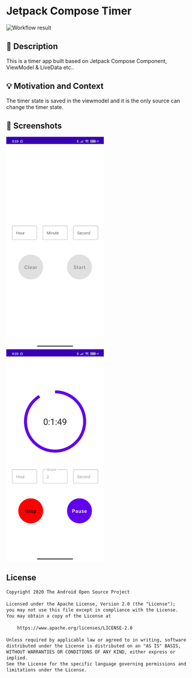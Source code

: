 # Jetpack Compose Timer

<!--- Replace <OWNER> with your Github Username and <REPOSITORY> with the name of your repository. -->
<!--- You can find both of these in the url bar when you open your repository in github. -->
![Workflow result](https://github.com/NeoLuk/jetpack-compose-timer/workflows/Check/badge.svg)


## :scroll: Description
<!--- Describe your app in one or two sentences -->
This is a timer app built based on Jetpack Compose Component, ViewModel & LiveData etc..


## :bulb: Motivation and Context
<!--- Optionally point readers to interesting parts of your submission. -->
<!--- What are you especially proud of? -->
The timer state is saved in the viewmodel and it is the only source can change the timer state.


## :camera_flash: Screenshots
<!-- You can add more screenshots here if you like -->
<img src="/results/screenshot_1.jpg" width="260">&emsp;<img src="/results/screenshot_2.jpg" width="260">

## License
```
Copyright 2020 The Android Open Source Project

Licensed under the Apache License, Version 2.0 (the "License");
you may not use this file except in compliance with the License.
You may obtain a copy of the License at

    https://www.apache.org/licenses/LICENSE-2.0

Unless required by applicable law or agreed to in writing, software
distributed under the License is distributed on an "AS IS" BASIS,
WITHOUT WARRANTIES OR CONDITIONS OF ANY KIND, either express or implied.
See the License for the specific language governing permissions and
limitations under the License.
```